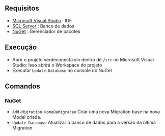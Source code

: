 ## Requisitos
- [Microsoft Visual Studio](https://visualstudio.microsoft.com/pt-br/downloads/) : IDE
- [SQL Server](https://www.microsoft.com/pt-br/sql-server/sql-server-downloads) : Banco de dados
- [NuGet](https://www.nuget.org/) : Gerenciador de pacotes

## Execução
* Abrir o projeto verdeconecta.sln dentro de `/src` no Microsoft Visual Studio: Isso abrirá o Workspace do projeto
* Executar `Update-Database` no console do NuGet

## Comandos
### NuGet
- `Add-Migration NomeDaMigracao` Criar uma nova Migration base na nova Model criada.
- `Update-Database` Atualizar o banco de dados para a versão da última Migration.
